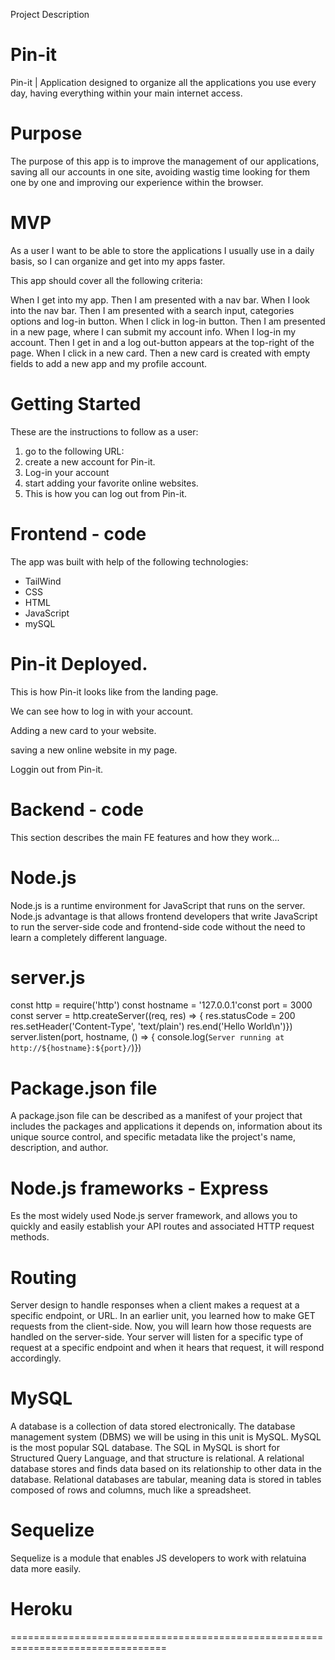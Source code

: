 Project Description
# Pin-it
Pin-it | Application designed to organize all the applications you use every day, having everything within your main internet access.

# Purpose
The purpose of this app is to improve the management of our applications, saving all our accounts in one site, avoiding wastig time looking for them one by one and improving our experience within the browser.

# MVP

As a user I want to be able to store the applications I usually use in a daily basis, so I can organize and get into my apps faster.

This app should cover all the following criteria:

When I get into my app.
Then I am presented with a nav bar.
When I look into the nav bar.
Then I am presented with a search input, categories options and log-in button.
When I click in log-in button.
Then I am presented in a new page, where I can submit my account info.
When I log-in my account.
Then I get in and a log out-button appears at the top-right of the page.
When I click in a new card.
Then a new card is created with empty fields to add a new app and my profile account.

# Getting Started
These are the instructions to follow as a user:

1. go to the following URL: 
2. create a new account for Pin-it.
3. Log-in your account 
4. start adding your favorite online websites.
5. This is how you can log out from Pin-it.

# Frontend - code
The app was built with help of the following technologies:

* TailWind
* CSS
* HTML
* JavaScript
* mySQL

# Pin-it Deployed.
This is how Pin-it looks like from the landing page.

We can see how to log in with your account.

Adding a new card to your website.

saving a new online website in my page.

Loggin out from Pin-it.

# Backend - code
This section describes the main FE features and how they work...

# Node.js
Node.js is a runtime environment for JavaScript that runs on the server.
Node.js advantage is that allows frontend developers that write JavaScript to run the server-side code and frontend-side code without the need to learn a completely different language.

# server.js 
const http = require('http')
const hostname = '127.0.0.1'const port = 3000
const server = http.createServer((req, res) => {  res.statusCode = 200  res.setHeader('Content-Type', 'text/plain')  res.end('Hello World\n')})
server.listen(port, hostname, () => {  console.log(`Server running at http://${hostname}:${port}/`)})

# Package.json file
A package.json file can be described as a manifest of your project that includes the packages and applications it depends on, information about its unique source control, and specific metadata like the project's name, description, and author.

# Node.js frameworks - Express
Es the most widely used Node.js server framework, and allows you to quickly and easily establish your API routes and associated HTTP request methods.

# Routing
Server design to handle responses when a client makes a request at a specific endpoint, or URL. In an earlier unit, you learned how to make GET requests from the client-side. Now, you will learn how those requests are handled on the server-side. Your server will listen for a specific type of request at a specific endpoint and when it hears that request, it will respond accordingly. 

# MySQL
A database is a collection of data stored electronically. The database management system (DBMS) we will be using in this unit is MySQL. MySQL is the most popular SQL database. The SQL in MySQL is short for Structured Query Language, and that structure is relational. A relational database stores and finds data based on its relationship to other data in the database. Relational databases are tabular, meaning data is stored in tables composed of rows and columns, much like a spreadsheet.

# Sequelize
Sequelize is a module that enables JS developers to work with relatuina data more easily. 
# Heroku

=================================================================================

